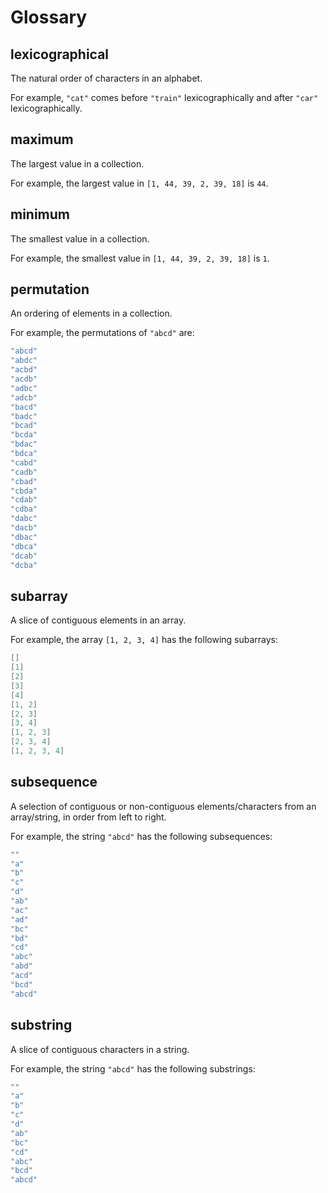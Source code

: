 # Glossary

## lexicographical
The natural order of characters in an alphabet.

For example, `"cat"` comes before `"train"` lexicographically and after `"car"` lexicographically.

## maximum
The largest value in a collection.

For example, the largest value in `[1, 44, 39, 2, 39, 18]` is `44`.

## minimum
The smallest value in a collection.

For example, the smallest value in `[1, 44, 39, 2, 39, 18]` is `1`.

## permutation
An ordering of elements in a collection.

For example, the permutations of `"abcd"` are:

```java
"abcd"
"abdc"
"acbd"
"acdb"
"adbc"
"adcb"
"bacd"
"badc"
"bcad"
"bcda"
"bdac"
"bdca"
"cabd"
"cadb"
"cbad"
"cbda"
"cdab"
"cdba"
"dabc"
"dacb"
"dbac"
"dbca"
"dcab"
"dcba"
```

## subarray
A slice of contiguous elements in an array.

For example, the array `[1, 2, 3, 4]` has the following subarrays:

```java
[]
[1]
[2]
[3]
[4]
[1, 2]
[2, 3]
[3, 4]
[1, 2, 3]
[2, 3, 4]
[1, 2, 3, 4]
```

## subsequence
A selection of contiguous or non-contiguous elements/characters from an array/string, in order from left to right.

For example, the string `"abcd"` has the following subsequences:

```java
""
"a"
"b"
"c"
"d"
"ab"
"ac"
"ad"
"bc"
"bd"
"cd"
"abc"
"abd"
"acd"
"bcd"
"abcd"
```

## substring
A slice of contiguous characters in a string.

For example, the string `"abcd"` has the following substrings:

```java
""
"a"
"b"
"c"
"d"
"ab"
"bc"
"cd"
"abc"
"bcd"
"abcd"
```
